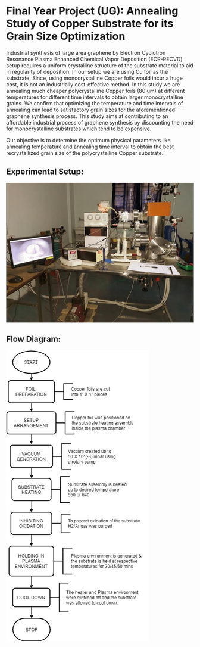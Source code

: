# Final Year Project (UG): Annealing Study of Copper Substrate for its Grain Size Optimization

Industrial synthesis of large area graphene by Electron Cyclotron Resonance Plasma Enhanced Chemical Vapor Deposition (ECR-PECVD) setup requires a uniform crystalline structure of the substrate material to aid in regularity of deposition.  In our setup we are using Cu foil as the substrate. Since, using monocrystalline Copper foils would incur a huge cost, it is not an industrially cost-effective method. In this study we are annealing much cheaper polycrystalline Copper foils (80 um) at different temperatures for different time intervals to obtain larger monocrystalline grains. We confirm that optimizing the temperature and time intervals of annealing can lead to satisfactory grain sizes for the aforementioned graphene synthesis process. This study aims at contributing to an affordable industrial process of graphene synthesis by discounting the need for monocrystalline substrates which tend to be expensive.

Our objective is to determine the optimum physical parameters like annealing temperature and annealing time interval to obtain the best recrystallized grain size of the polycrystalline Copper substrate.

## Experimental Setup:

![Setup](https://github.com/MonkHelios/Property-studies-of-catalytic-substrate-for-grain-size-optimization-FYP/blob/master/Images/Lab_setup.jpg)

## Flow Diagram:

![Flow Diagram](https://github.com/MonkHelios/Property-studies-of-catalytic-substrate-for-grain-size-optimization-FYP/blob/master/Images/Block%20Diagram.jpg)

